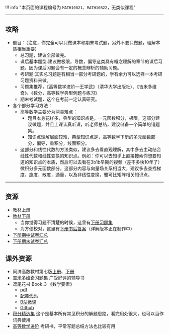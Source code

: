 !!! info "本页面的课程编号为 `MATH10821`、`MATH10822`，无类似课程"

---

## 攻略  
- 题目：（注意，你完全可以只做课本和期末考试题，另外不要只做题，理解本质相当重要）  
    - 总习题，建议全部做完。  
    - 课后基本题型:建议做极限，导数，偏导这类具有概念理解的章节的课后习题，因为课后习题会有一定的概念辨析的辅助习题。  
    - 考研题:其实总习题是有相当一部分考研题的，学有余力可以选择一本考研习题资料来做。  
    - 习题集推荐，《高等数学进阶—王学武》（清华大学出版社）、《吉米多维奇》、《数分，高等数学典型例题与练习》  
    - 期末考试题，这个在考前一定认真研究。  
- 各个部分学习方法：  
    - 高等数学主要分为两类难点：  
        - 题目本身花样多，典型的知识点是，一元函数积分，极限，这部分建议做题，并且上课认真听课，听老师总结，建议储备一个简单的错题集。  
        - 知识点理解层面较难，典型知识点是，高等数学下册的多元函数部分，偏导，重积分，线面积分。  
    - 这部分和线性代数的方法类似，建议多去看直观理解，其中多去主动结合线性代数和线性变换的知识点。例如：你可以去知乎上直接搜索你想要知道的知识点的本质，然后可以去看在3b1b早期的视频（差不多快10年了）微积分多元函数部分，这部分内容与向量场关系相当大，建议多去查找梯度，旋度，散度，通量，以及非线性变换，雅可比矩阵相关知识点。  

---

## 资源  
- [教材上册](https://api.ecylt.top/v1/lanzou_link?url=https://cqu-openlib.lanzout.com/iXYw51wmvyhi&type=down)  
- [教材下册](https://api.ecylt.top/v1/lanzou_link?url=https://cqu-openlib.lanzout.com/iHou01wmvz6d&type=down)
    - 当你觉得习题不清楚的时候，这里有[下册习题集](https://api.ecylt.top/v1/lanzou_link?url=https://cqu-openlib.lanzout.com/iWsC41wmvuhe&type=down)  
    - 为方便校对，这里有[下册书后答案](https://api.ecylt.top/v1/lanzou_link?url=https://cqu-openlib.lanzout.com/iW0bI1wmvv2f&type=down)（详解版本正在制作中）  
- [下册期中试卷汇总](https://api.ecylt.top/v1/lanzou_link?url=https://cqu-openlib.lanzout.com/iw5ez1wmvvng&type=down)
- [下册期末试卷汇总](https://api.ecylt.top/v1/lanzou_link?url=https://cqu-openlib.lanzout.com/iiabn1xvxkpe&type=down)

## 课外资源  
- 同济高数教材第七版[上册](https://api.ecylt.top/v1/lanzou_link?url=https://cqu-openlib.lanzout.com/ilj0F1wmvxqb&type=down)、[下册](https://api.ecylt.top/v1/lanzou_link?url=https://cqu-openlib.lanzout.com/i0tuD1x4fwab&type=down)
- [吉米多维奇习题集](https://api.ecylt.top/v1/lanzou_link?url=https://cqu-openlib.lanzout.com/iMvN21wmvwhg&type=down) 广受好评的辅导书  
- 鸢尾花书 Book_3 《数学要素》  
    - [pdf](https://api.ecylt.top/v1/lanzou_link?url=https://cqu-openlib.lanzout.com/ivmqh1wmw35g&type=down)  
    - [配套代码](https://api.ecylt.top/v1/lanzou_link?url=https://cqu-openlib.lanzout.com/iCble1wmw36h&type=down)  
    - [B站微课](https://space.bilibili.com/513194466)  
    - [Github](https://github.com/Visualize-ML/Book3_Elements-of-Mathematics)  
- [积分精选集](https://api.ecylt.top/v1/lanzou_link?url=https://cqu-openlib.lanzout.com/iE9Cz1wmvzwj&type=down) 这个是基本所有常见积分的解题思路，看完用处很大，也可以当作词典使用  
- [高等数学进阶](https://api.ecylt.top/v1/lanzou_link?url=https://cqu-openlib.lanzout.com/i9UGo1wmw2af&type=down) 考研书，平常写题总结方法也比较有用  